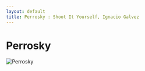 ```yaml
---
layout: default
title: Perrosky : Shoot It Yourself, Ignacio Galvez
---
```


# Perrosky

![Perrosky](http://assets.farmhouse.co/publishing/1-shoot-it-yourself/images/perrosky-1.jpg)
